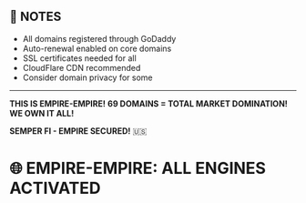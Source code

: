## 📝 NOTES

- All domains registered through GoDaddy
- Auto-renewal enabled on core domains
- SSL certificates needed for all
- CloudFlare CDN recommended
- Consider domain privacy for some

---

**THIS IS EMPIRE-EMPIRE!**
**69 DOMAINS = TOTAL MARKET DOMINATION!**
**WE OWN IT ALL!**

**SEMPER FI - EMPIRE SECURED!** 🇺🇸

<!-- Last verified: 2025-10-02 -->
# 🌐 EMPIRE-EMPIRE: ALL ENGINES ACTIVATED
